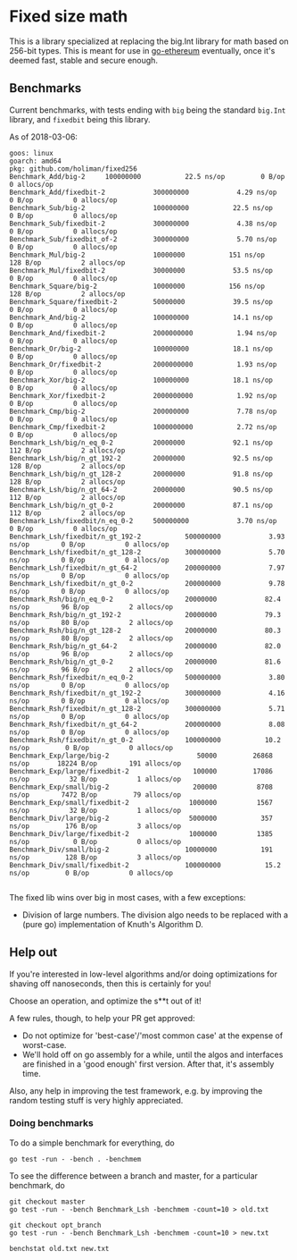# Fixed size math

This is a library specialized at replacing the big.Int library for math based on 256-bit types. This is meant for use in [go-ethereum](https://github.com/ethereu/go-ethereum) eventually, once it's deemed fast, stable and secure enough. 

## Benchmarks

Current benchmarks, with tests ending with `big` being the standard `big.Int` library, and `fixedbit` being this library. 

As of 2018-03-06:
```
goos: linux
goarch: amd64
pkg: github.com/holiman/fixed256
Benchmark_Add/big-2  	100000000	        22.5 ns/op	       0 B/op	       0 allocs/op
Benchmark_Add/fixedbit-2         	300000000	         4.29 ns/op	       0 B/op	       0 allocs/op
Benchmark_Sub/big-2              	100000000	        22.5 ns/op	       0 B/op	       0 allocs/op
Benchmark_Sub/fixedbit-2         	300000000	         4.38 ns/op	       0 B/op	       0 allocs/op
Benchmark_Sub/fixedbit_of-2      	300000000	         5.70 ns/op	       0 B/op	       0 allocs/op
Benchmark_Mul/big-2              	10000000	       151 ns/op	     128 B/op	       2 allocs/op
Benchmark_Mul/fixedbit-2         	30000000	        53.5 ns/op	       0 B/op	       0 allocs/op
Benchmark_Square/big-2           	10000000	       156 ns/op	     128 B/op	       2 allocs/op
Benchmark_Square/fixedbit-2      	50000000	        39.5 ns/op	       0 B/op	       0 allocs/op
Benchmark_And/big-2              	100000000	        14.1 ns/op	       0 B/op	       0 allocs/op
Benchmark_And/fixedbit-2         	2000000000	         1.94 ns/op	       0 B/op	       0 allocs/op
Benchmark_Or/big-2               	100000000	        18.1 ns/op	       0 B/op	       0 allocs/op
Benchmark_Or/fixedbit-2          	2000000000	         1.93 ns/op	       0 B/op	       0 allocs/op
Benchmark_Xor/big-2              	100000000	        18.1 ns/op	       0 B/op	       0 allocs/op
Benchmark_Xor/fixedbit-2         	2000000000	         1.92 ns/op	       0 B/op	       0 allocs/op
Benchmark_Cmp/big-2              	200000000	         7.78 ns/op	       0 B/op	       0 allocs/op
Benchmark_Cmp/fixedbit-2         	1000000000	         2.72 ns/op	       0 B/op	       0 allocs/op
Benchmark_Lsh/big/n_eq_0-2       	20000000	        92.1 ns/op	     112 B/op	       2 allocs/op
Benchmark_Lsh/big/n_gt_192-2     	20000000	        92.5 ns/op	     128 B/op	       2 allocs/op
Benchmark_Lsh/big/n_gt_128-2     	20000000	        91.8 ns/op	     128 B/op	       2 allocs/op
Benchmark_Lsh/big/n_gt_64-2      	20000000	        90.5 ns/op	     112 B/op	       2 allocs/op
Benchmark_Lsh/big/n_gt_0-2       	20000000	        87.1 ns/op	     112 B/op	       2 allocs/op
Benchmark_Lsh/fixedbit/n_eq_0-2  	500000000	         3.70 ns/op	       0 B/op	       0 allocs/op
Benchmark_Lsh/fixedbit/n_gt_192-2         	500000000	         3.93 ns/op	       0 B/op	       0 allocs/op
Benchmark_Lsh/fixedbit/n_gt_128-2         	300000000	         5.70 ns/op	       0 B/op	       0 allocs/op
Benchmark_Lsh/fixedbit/n_gt_64-2          	200000000	         7.97 ns/op	       0 B/op	       0 allocs/op
Benchmark_Lsh/fixedbit/n_gt_0-2           	200000000	         9.78 ns/op	       0 B/op	       0 allocs/op
Benchmark_Rsh/big/n_eq_0-2                	20000000	        82.4 ns/op	      96 B/op	       2 allocs/op
Benchmark_Rsh/big/n_gt_192-2              	20000000	        79.3 ns/op	      80 B/op	       2 allocs/op
Benchmark_Rsh/big/n_gt_128-2              	20000000	        80.3 ns/op	      80 B/op	       2 allocs/op
Benchmark_Rsh/big/n_gt_64-2               	20000000	        82.0 ns/op	      96 B/op	       2 allocs/op
Benchmark_Rsh/big/n_gt_0-2                	20000000	        81.6 ns/op	      96 B/op	       2 allocs/op
Benchmark_Rsh/fixedbit/n_eq_0-2           	500000000	         3.80 ns/op	       0 B/op	       0 allocs/op
Benchmark_Rsh/fixedbit/n_gt_192-2         	300000000	         4.16 ns/op	       0 B/op	       0 allocs/op
Benchmark_Rsh/fixedbit/n_gt_128-2         	300000000	         5.71 ns/op	       0 B/op	       0 allocs/op
Benchmark_Rsh/fixedbit/n_gt_64-2          	200000000	         8.08 ns/op	       0 B/op	       0 allocs/op
Benchmark_Rsh/fixedbit/n_gt_0-2           	100000000	        10.2 ns/op	       0 B/op	       0 allocs/op
Benchmark_Exp/large/big-2                 	   50000	     26868 ns/op	   18224 B/op	     191 allocs/op
Benchmark_Exp/large/fixedbit-2            	  100000	     17086 ns/op	      32 B/op	       1 allocs/op
Benchmark_Exp/small/big-2                 	  200000	      8708 ns/op	    7472 B/op	      79 allocs/op
Benchmark_Exp/small/fixedbit-2            	 1000000	      1567 ns/op	      32 B/op	       1 allocs/op
Benchmark_Div/large/big-2                 	 5000000	       357 ns/op	     176 B/op	       3 allocs/op
Benchmark_Div/large/fixedbit-2            	 1000000	      1385 ns/op	       0 B/op	       0 allocs/op
Benchmark_Div/small/big-2                 	10000000	       191 ns/op	     128 B/op	       3 allocs/op
Benchmark_Div/small/fixedbit-2            	100000000	        15.2 ns/op	       0 B/op	       0 allocs/op


```

The fixed lib wins over big in most cases, with a few exceptions: 

- Division of large numbers. The division algo needs to be replaced with a (pure go) implementation of Knuth's Algorithm D. 

## Help out

If you're interested in low-level algorithms and/or doing optimizations for shaving off nanoseconds, then this is certainly for you!

Choose an operation, and optimize the s**t out of it!

A few rules, though, to help your PR get approved:

- Do not optimize for 'best-case'/'most common case' at the expense of worst-case. 
- We'll hold off on go assembly for a while, until the algos and interfaces are finished in a 'good enough' first version. After that, it's assembly time. 

Also, any help in improving the test framework, e.g. by improving the random testing stuff is very highly appreciated. 

### Doing benchmarks

To do a simple benchmark for everything, do

```
go test -run - -bench . -benchmem

```

To see the difference between a branch and master, for a particular benchmark, do

```
git checkout master
go test -run - -bench Benchmark_Lsh -benchmem -count=10 > old.txt

git checkout opt_branch
go test -run - -bench Benchmark_Lsh -benchmem -count=10 > new.txt

benchstat old.txt new.txt

```

